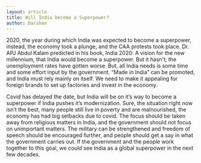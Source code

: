 ```yaml
---
layout: article
title: Will India become a Superpower?
author: Darshan
---
```


2020, the year during which India was expected to become a superpower, instead, the economy took a plunge, and the CAA protests took place. Dr. APJ Abdul Kalam predicted in his book, India 2020: A vision for the new millennium, that India would become a superpower. But it hasn’t; the unemployment rates have gotten worse. But, all India needs is some time and some effort input by the government. “Made in India” can be promoted, and India must rely mainly on itself. We need to make it appealing for foreign brands to set up factories and invest in the economy. 

Covid has delayed the date, but India will be on it’s way to become a superpower if India pushes it’s modernization. Sure, the situation right now isn’t the best, many people still live in poverty and are malnourished, the economy has had big setbacks due to covid. The focus should be taken away from religious matters in India, and the government should not focus on unimportant matters. The military can be strengthened and freedom of speech should be encouraged further, and people should get a say in what the government carries out. If the government and the people work together to this goal, we could see India as a global superpower in the next few decades.